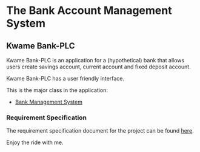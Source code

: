 # The Bank Account Management System

## Kwame Bank-PLC
Kwame Bank-PLC is an application for a (hypothetical) bank that allows users create savings account, current account and fixed deposit account. 

Kwame Bank-PLC has a user friendly interface.

This is the major class in the application:
- [Bank Management System](https://github.com/Kwameoduro/Kwame-PLC/blob/master/src/bank/BankAccountManagementSystem.java)

### Requirement Specification
The requirement specification document for the project can be found [here](https://github.com/Kwameoduro/Kwame-PLC/blob/master/requirements_specification%20(Kwame%20Bank%20PLC).pdf).

Enjoy the ride with me.
